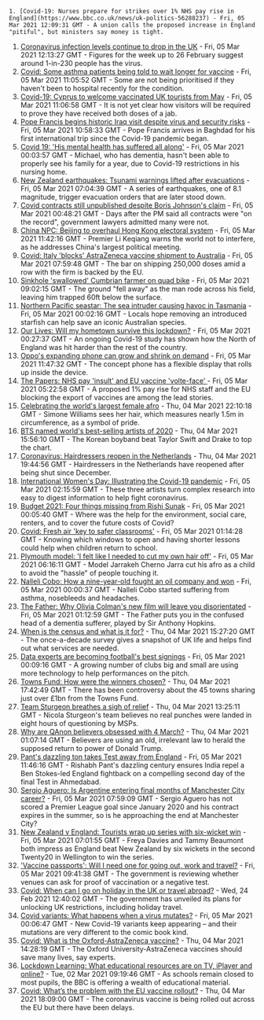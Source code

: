 
    1. [Covid-19: Nurses prepare for strikes over 1% NHS pay rise in England](https://www.bbc.co.uk/news/uk-politics-56288237) - Fri, 05 Mar 2021 12:09:31 GMT - A union calls the proposed increase in England "pitiful", but ministers say money is tight.
1. [Coronavirus infection levels continue to drop in the UK](https://www.bbc.co.uk/news/health-56292039) - Fri, 05 Mar 2021 12:13:27 GMT - Figures for the week up to 26 February suggest around 1-in-230 people has the virus.
1. [Covid: Some asthma patients being told to wait longer for vaccine](https://www.bbc.co.uk/news/health-56281064) - Fri, 05 Mar 2021 11:05:52 GMT - Some are not being prioritised if they haven't been to hospital recently for the condition.
1. [Covid-19: Cyprus to welcome vaccinated UK tourists from May](https://www.bbc.co.uk/news/uk-56289054) - Fri, 05 Mar 2021 11:06:58 GMT - It is not yet clear how visitors will be required to prove they have received both doses of a jab.
1. [Pope Francis begins historic Iraq visit despite virus and security risks](https://www.bbc.co.uk/news/world-middle-east-56282598) - Fri, 05 Mar 2021 10:58:33 GMT - Pope Francis arrives in Baghdad for his first international trip since the Covid-19 pandemic began.
1. [Covid 19: 'His mental health has suffered all along'](https://www.bbc.co.uk/news/uk-56255825) - Fri, 05 Mar 2021 00:03:57 GMT - Michael, who has dementia, hasn't been able to properly see his family for a year, due to Covid-19 restrictions in his nursing home.
1. [New Zealand earthquakes: Tsunami warnings lifted after evacuations](https://www.bbc.co.uk/news/world-asia-56285659) - Fri, 05 Mar 2021 07:04:39 GMT - A series of earthquakes, one of 8.1 magnitude, trigger evacuation orders that are later stood down.
1. [Covid contracts still unpublished despite Boris Johnson's claim](https://www.bbc.co.uk/news/uk-56281934) - Fri, 05 Mar 2021 00:48:21 GMT - Days after the PM said all contracts were "on the record", government lawyers admitted many were not.
1. [China NPC: Beijing to overhaul Hong Kong electoral system](https://www.bbc.co.uk/news/world-asia-china-56264117) - Fri, 05 Mar 2021 11:42:16 GMT - Premier Li Keqiang warns the world not to interfere, as he addresses China's largest political meeting.
1. [Covid: Italy 'blocks' AstraZeneca vaccine shipment to Australia](https://www.bbc.co.uk/news/world-europe-56279202) - Fri, 05 Mar 2021 07:59:48 GMT - The bar on shipping 250,000 doses amid a row with the firm is backed by the EU.
1. [Sinkhole 'swallowed' Cumbrian farmer on quad bike](https://www.bbc.co.uk/news/uk-england-cumbria-56290236) - Fri, 05 Mar 2021 09:02:15 GMT - The ground "fell away" as the man rode across his field, leaving him trapped 60ft below the surface.
1. [Northern Pacific seastar: The sea intruder causing havoc in Tasmania](https://www.bbc.co.uk/news/world-australia-56276521) - Fri, 05 Mar 2021 00:02:16 GMT - Locals hope removing an introduced starfish can help save an iconic Australian species.
1. [Our Lives: Will my hometown survive this lockdown?](https://www.bbc.co.uk/news/uk-56132394) - Fri, 05 Mar 2021 00:27:37 GMT - An ongoing Covid-19 study has shown how the North of England was hit harder than the rest of the country.
1. [Oppo's expanding phone can grow and shrink on demand](https://www.bbc.co.uk/news/technology-56294489) - Fri, 05 Mar 2021 11:47:32 GMT - The concept phone has a flexible display that rolls up inside the device.
1. [The Papers: NHS pay 'insult' and EU vaccine 'volte-face' ](https://www.bbc.co.uk/news/blogs-the-papers-56288212) - Fri, 05 Mar 2021 05:22:58 GMT - A proposed 1% pay rise for NHS staff and the EU blocking the export of vaccines are among the lead stories.
1. [Celebrating the world's largest female afro](https://www.bbc.co.uk/news/world-us-canada-56246510) - Thu, 04 Mar 2021 22:10:18 GMT - Simone Williams sees her hair, which measures nearly 1.5m in circumference, as a symbol of pride.
1. [BTS named world's best-selling artists of 2020](https://www.bbc.co.uk/news/entertainment-arts-56283259) - Thu, 04 Mar 2021 15:56:10 GMT - The Korean boyband beat Taylor Swift and Drake to top the chart.
1. [Coronavirus: Hairdressers reopen in the Netherlands](https://www.bbc.co.uk/news/world-europe-56287658) - Thu, 04 Mar 2021 19:44:56 GMT - Hairdressers in the Netherlands have reopened after being shut since December.
1. [International Women's Day: Illustrating the Covid-19 pandemic](https://www.bbc.co.uk/news/in-pictures-56152069) - Fri, 05 Mar 2021 02:15:59 GMT - These three artists turn complex research into easy to digest information to help fight coronavirus.
1. [Budget 2021: Four things missing from Rishi Sunak](https://www.bbc.co.uk/news/business-56269367) - Fri, 05 Mar 2021 00:05:40 GMT - Where was the help for the environment, social care, renters, and to cover the future costs of Covid?
1. [Covid: Fresh air 'key to safer classrooms'](https://www.bbc.co.uk/news/health-56268188) - Fri, 05 Mar 2021 01:14:28 GMT - Knowing which windows to open and having shorter lessons could help when children return to school.
1. [Plymouth model: 'I felt like I needed to cut my own hair off'](https://www.bbc.co.uk/news/uk-england-devon-56162282) - Fri, 05 Mar 2021 06:16:11 GMT - Model Jarrakeh Cherno Jarra cut his afro as a child to avoid the "hassle" of people touching it.
1. [Nalleli Cobo: How a nine-year-old fought an oil company and won](https://www.bbc.co.uk/news/world-us-canada-56093636) - Fri, 05 Mar 2021 00:00:37 GMT - Nalleli Cobo started suffering from asthma, nosebleeds and headaches.
1. [The Father: Why Olivia Colman's new film will leave you disorientated](https://www.bbc.co.uk/news/entertainment-arts-56187707) - Fri, 05 Mar 2021 01:12:59 GMT - The Father puts you in the confused head of a dementia sufferer, played by Sir Anthony Hopkins.
1. [When is the census and what is it for?](https://www.bbc.co.uk/news/explainers-55935409) - Thu, 04 Mar 2021 15:27:20 GMT - The once-a-decade survey gives a snapshot of UK life and helps find out what services are needed.
1. [Data experts are becoming football's best signings](https://www.bbc.co.uk/news/business-56164159) - Fri, 05 Mar 2021 00:09:16 GMT - A growing number of clubs big and small are using more technology to help performances on the pitch.
1. [Towns Fund: How were the winners chosen?](https://www.bbc.co.uk/news/56283199) - Thu, 04 Mar 2021 17:42:49 GMT - There has been controversy about the 45 towns sharing just over £1bn from the Towns Fund.
1. [Team Sturgeon breathes a sigh of relief](https://www.bbc.co.uk/news/uk-scotland-scotland-politics-56281854) - Thu, 04 Mar 2021 13:25:11 GMT - Nicola Sturgeon's team believes no real punches were landed in eight hours of questioning by MSPs.
1. [Why are QAnon believers obsessed with 4 March?](https://www.bbc.co.uk/news/blogs-trending-56260345) - Thu, 04 Mar 2021 01:07:14 GMT - Believers are using an old, irrelevant law to herald the supposed return to power of Donald Trump.
1. [Pant's dazzling ton takes Test away from England](https://www.bbc.co.uk/sport/cricket/56280853) - Fri, 05 Mar 2021 11:46:16 GMT - Rishabh Pant's dazzling century ensures India repel a Ben Stokes-led England fightback on a compelling second day of the final Test in Ahmedabad.
1. [Sergio Aguero: Is Argentine entering final months of Manchester City career?](https://www.bbc.co.uk/sport/football/56257193) - Fri, 05 Mar 2021 07:59:09 GMT - Sergio Aguero has not scored a Premier League goal since January 2020 and his contract expires in the summer, so is he approaching the end at Manchester City?
1. [New Zealand v England: Tourists wrap up series with six-wicket win](https://www.bbc.co.uk/sport/cricket/56289551) - Fri, 05 Mar 2021 07:01:55 GMT - Freya Davies and Tammy Beaumont both impress as England beat New Zealand by six wickets in the second Twenty20 in Wellington to win the series.
1. ['Vaccine passports': Will I need one for going out, work and travel?](https://www.bbc.co.uk/news/explainers-55718553) - Fri, 05 Mar 2021 09:41:38 GMT - The government is reviewing whether venues can ask for proof of vaccination or a negative test.
1. [Covid: When can I go on holiday in the UK or travel abroad?](https://www.bbc.co.uk/news/explainers-52646738) - Wed, 24 Feb 2021 12:40:02 GMT - The government has unveiled its plans for unlocking UK restrictions, including holiday travel.
1. [Covid variants: What happens when a virus mutates?](https://www.bbc.co.uk/news/health-56286744) - Fri, 05 Mar 2021 00:06:47 GMT - New Covid-19 variants keep appearing – and their mutations are very different to the comic book kind.
1. [Covid: What is the Oxford-AstraZeneca vaccine?](https://www.bbc.co.uk/news/health-55302595) - Thu, 04 Mar 2021 14:28:19 GMT - The Oxford University-AstraZeneca vaccines should save many lives, say experts.
1. [Lockdown Learning: What educational resources are on TV, iPlayer and online?](https://www.bbc.co.uk/news/education-55591821) - Tue, 02 Mar 2021 09:19:46 GMT - As schools remain closed to most pupils, the BBC is offering a wealth of educational material.
1. [Covid: What’s the problem with the EU vaccine rollout?](https://www.bbc.co.uk/news/explainers-56286235) - Thu, 04 Mar 2021 18:09:00 GMT - The coronavirus vaccine is being rolled out across the EU but there have been delays.


